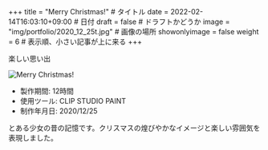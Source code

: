 +++
title = "Merry Christmas!" # タイトル
date = 2022-02-14T16:03:10+09:00 # 日付
draft = false # ドラフトかどうか
image = "img/portfolio/2020_12_25t.jpg" # 画像の場所
showonlyimage = false
weight = 6 # 表示順、小さい記事が上に来る 
+++

楽しい思い出
<!--見出しここまで-->
<!--more-->

![Merry Christmas!](/img/portfolio/2020_12_25.jpg)

- 製作期間: 12時間
- 使用ツール: CLIP STUDIO PAINT
- 制作年月日: 2020/12/25
  
とある少女の昔の記憶です。クリスマスの煌びやかなイメージと楽しい雰囲気を表現しました。